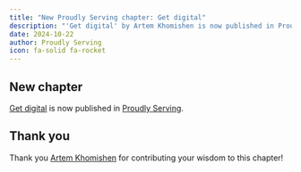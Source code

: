 ```yaml
---
title: "New Proudly Serving chapter: Get digital"
description: "'Get digital' by Artem Khomishen is now published in Proudly Serving."
date: 2024-10-22
author: Proudly Serving
icon: fa-solid fa-rocket
---
```


## New chapter

[Get digital](/contents/get-digital) is now published in [Proudly Serving](/).

## Thank you

Thank you [Artem Khomishen](/contributors/artem-khomishen) for contributing your wisdom to this chapter!

